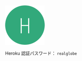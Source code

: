 
[![favicon_url]][app_url]

Heroku 認証パスワード： `realglobe`

[app_url]: http://{{{pkg.name}}}.herokuapp.com
[favicon_url]: doc/images/favicon.png
